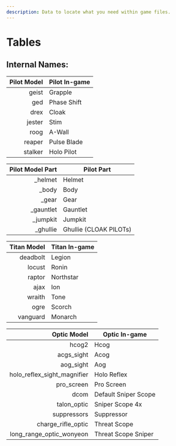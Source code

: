 ```yaml
---
description: Data to locate what you need within game files.
---
```


# Tables

## Internal Names:&#x20;

| Pilot Model | Pilot In-game |
| ----------: | ------------- |
|       geist | Grapple       |
|         ged | Phase Shift   |
|        drex | Cloak         |
|      jester | Stim          |
|        roog | A-Wall        |
|      reaper | Pulse Blade   |
|     stalker | Holo Pilot    |

| Pilot Model Part | Pilot Part             |
| ---------------: | ---------------------- |
|         \_helmet | Helmet                 |
|           \_body | Body                   |
|           \_gear | Gear                   |
|       \_gauntlet | Gauntlet               |
|        \_jumpkit | Jumpkit                |
|        \_ghullie | Ghullie (CLOAK PILOTs) |

| Titan Model | Titan In-game |
| ----------: | ------------- |
|    deadbolt | Legion        |
|      locust | Ronin         |
|      raptor | Northstar     |
|        ajax | Ion           |
|      wraith | Tone          |
|        ogre | Scorch        |
|    vanguard | Monarch       |

|                    Optic Model | Optic In-game        |
| -----------------------------: | -------------------- |
|                          hcog2 | Hcog                 |
|                    acgs\_sight | Acog                 |
|                     aog\_sight | Aog                  |
| holo\_reflex\_sight\_magnifier | Holo Reflex          |
|                    pro\_screen | Pro Screen           |
|                           dcom | Default Sniper Scope |
|                   talon\_optic | Sniper Scope 4x      |
|                    suppressors | Suppressor           |
|           charge\_rifle\_optic | Threat Scope         |
|    long\_range\_optic\_wonyeon | Threat Scope Sniper  |
